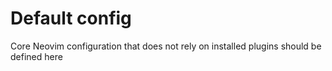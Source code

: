 # Default config
Core Neovim configuration that does not rely on installed plugins should be
defined here
